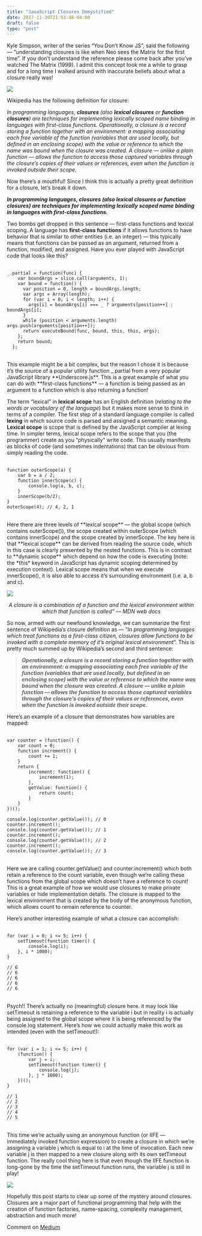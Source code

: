 ```yaml
---
title: "JavaScript Closures Demystified"
date: 2017-11-30T21:53:48-04:00
draft: false
type: "post"
---
```


Kyle Simpson, writer of the series “You Don’t Know JS”, said the following — “understanding closures is like when Neo sees the Matrix for the first time”. If you don’t understand the reference please come back after you’ve watched The Matrix (1999). I admit this concept took me a while to grasp and for a long time I walked around with inaccurate beliefs about what a closure really was!

![](https://cdn-images-1.medium.com/max/2000/0*M5VWy0aC-n1fuc-S.)

Wikipedia has the following definition for closure:

<i>In programming languages, **closures** (also **lexical closures** or **function closures**) are techniques for implementing lexically scoped name binding in languages with first-class functions. Operationally, a closure is a record storing a function together with an environment: a mapping associating each free variable of the function (variables that are used locally, but defined in an enclosing scope) with the value or reference to which the name was bound when the closure was created. A closure — unlike a plain function — allows the function to access those captured variables through the closure’s copies of their values or references, even when the function is invoked outside their scope.</i>

Now there’s a mouthful! Since I think this is actually a pretty great definition for a closure, let’s break it down.

***In programming languages, closures (also lexical closures or function closures) are techniques for implementing lexically scoped name binding in languages with first-class functions.***

Two bombs get dropped in this sentence — first-class functions and lexical scoping. A language has **first-class functions** if it allows functions to have behavior that is similar to other entities (i.e. an integer) — this typically means that functions can be passed as an argument, returned from a function, modified, and assigned. Have you ever played with JavaScript code that looks like this?
<br/>
<br/>

    _.partial = function(func) {
        var boundArgs = slice.call(arguments, 1);
        var bound = function() {
          var position = 0, length = boundArgs.length;
          var args = Array(length);
          for (var i = 0; i < length; i++) {
            args[i] = boundArgs[i] === _ ? arguments[position++] :    boundArgs[i];
          }
          while (position < arguments.length) args.push(arguments[position++]);
          return executeBound(func, bound, this, this, args);
        };
        return bound;
      };

<br/>
This example might be a bit complex, but the reason I chose it is because it’s the source of a popular utility function _.partial from a very popular JavaScript library **Underscore.js**. This is a great example of what you can do with **first-class functions** — a function is being passed as an argument to a function which is also returning a function!

The term “lexical” in **lexical scope** has an English definition (*relating to the words or vocabulary of the language*) but it makes more sense to think in terms of a compiler. The first step of a standard language compiler is called **lexing** in which source code is parsed and assigned a semantic meaning. **Lexical scope** is scope that is defined by the JavaScript compiler at lexing time. In simpler terms, lexical scope refers to the scope that you (the programmer) create as you “physically” write code. This usually manifests as blocks of code (and sometimes indentations) that can be obvious from simply reading the code.
<br/>
<br/>

    function outerScope(a) {
        var b = a / 2;
        function innerScope(c) {
            console.log(a, b, c);
        }
        innerScope(b/2);
    }
    outerScope(4); // 4, 2, 1

<br/>
Here there are three levels of **lexical scope** — the global scope (which contains outerScope()), the scope created within outerScope (which contains innerScope) and the scope created by innerScope. The key here is that **lexical scope** can be derived from reading the source code, which in this case is clearly presented by the nested functions. This is in contrast to **dynamic scope** which depend on how the code is executing (note: the *this* keyword in JavaScript has dynamic scoping determined by execution context). Lexical scope means that when we execute innerScope(), it is also able to access it’s surrounding environment (i.e. a, b and c).

![](https://cdn-images-1.medium.com/max/2000/0*Ou5iLB6K2vV_vcaj.png)

<center><i>A closure is a combination of a function and the lexical environment within which that function is called” — MDN web docs</i></center>

So now, armed with our newfound knowledge, we can summarize the first sentence of Wikipedia’s closure definition as — “*In programming languages which treat functions as a first-class citizen, closures allow functions to be invoked with a complete memory of it’s original lexical environment*”. This is pretty much summed up by Wikipedia’s second and third sentence:
> ***Operationally, a closure is a record storing a function together with an environment: a mapping associating each free variable of the function (variables that are used locally, but defined in an enclosing scope) with the value or reference to which the name was bound when the closure was created. A closure — unlike a plain function — allows the function to access those captured variables through the closure’s copies of their values or references, even when the function is invoked outside their scope.***

Here’s an example of a closure that demonstrates how variables are mapped:
<br/>
<br/>

    var counter = (function() {
        var count = 0;
        function increment() {
            count += 1;
        }
        return {
            increment: function() {
                increment(1);
            },
            getValue: function() {
                return count;
            }
        }
    })();

    console.log(counter.getValue()); // 0
    counter.increment();
    console.log(counter.getValue()); // 1
    counter.increment();
    console.log(counter.getValue()); // 2
    counter.increment();
    console.log(counter.getValue()); // 3

<br/>
Here we are calling counter.getValue() and counter.increment() which both retain a reference to the count variable, even though we’re calling these functions from the global scope which doesn’t have a reference to count! This is a great example of how we would use closures to make private variables or hide implementation details. The closure is mapped to the lexical environment that is created by the body of the anonymous function, which allows count to remain reference to counter.

Here’s another interesting example of what a closure can accomplish:
<br/>
<br/>

    for (var i = 0; i <= 5; i++) {
        setTimeout(function timer() {
            console.log(i);
        }, i * 1000);
    }

    // 6
    // 6
    // 6
    // 6
    // 6

<br/>
Psych!! There’s actually no (meaningful) closure here. it may look like setTimeout is retaining a reference to the variable i but in reality i is actually being assigned to the global scope where it is being referenced by the console.log statement. Here’s how we could actually make this work as intended (even with the setTimeout!):
<br/>
<br/>

    for (var i = 1; i <= 5; i++) {
        (function() {
            var j = i;
            setTimeout(function timer() {
                console.log(j);
            }, j * 1000);
        })();
    }

    // 1
    // 2
    // 3
    // 4
    // 5

<br/>
This time we’re actually using an anonymous function (or IIFE — immediately invoked function expression) to create a closure in which we’re assigning a variable j which is equal to i at the time of invocation. Each new variable j is then mapped to a new closure along with its own setTimeout function. The really cool thing here is that even though the IIFE function is long-gone by the time the setTimeout function runs, the variable j is still in play!

![](https://cdn-images-1.medium.com/max/2000/0*1t2amWglPugvtyLx.jpg)

Hopefully this post starts to clear up some of the mystery around closures. Closures are a major part of functional programming that help with the creation of function factories, name-spacing, complexity management, abstraction and much more!

Comment on [Medium](https://medium.com/front-end-hacking/javascript-closures-54edf12606c4)
